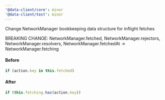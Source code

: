 ```yaml
---
'@data-client/core': minor
'@data-client/test': minor
---
```


Change NetworkManager bookkeeping data structure for inflight fetches

BREAKING CHANGE: NetworkManager.fetched, NetworkManager.rejectors, NetworkManager.resolvers, NetworkManager.fetchedAt
  -> NetworkManager.fetching


#### Before

```ts
if (action.key in this.fetched)
```

#### After

```ts
if (this.fetching.has(action.key))
```